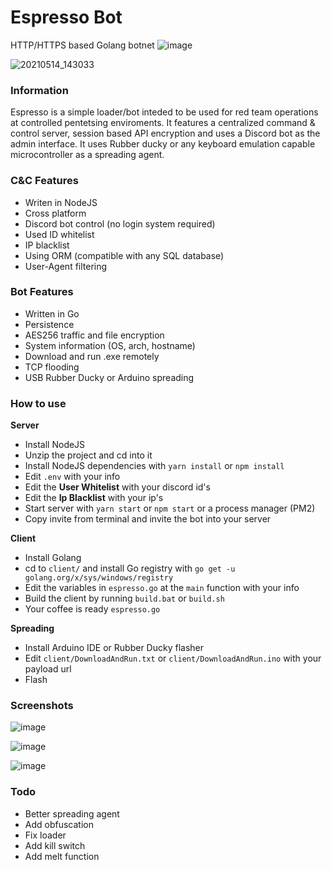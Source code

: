# Espresso Bot

HTTP/HTTPS based Golang botnet
![image](https://user-images.githubusercontent.com/29873078/118262572-bd23f100-b4bd-11eb-9aed-a5b25bdf4d5b.png)

![20210514_143033](https://user-images.githubusercontent.com/29873078/118265013-47ba1f80-b4c1-11eb-8481-c9d9250c2e23.jpg)

### Information

Espresso is a simple loader/bot inteded to be used for red team operations at controlled pentetsing enviroments. It features a centralized command & control server, session based API encryption and uses a Discord bot as the admin interface. It uses Rubber ducky or any keyboard emulation capable microcontroller as a spreading agent.

### C&C Features

-   Writen in NodeJS
-   Cross platform
-   Discord bot control (no login system required)
-   Used ID whitelist
-   IP blacklist
-   Using ORM (compatible with any SQL database)
-   User-Agent filtering

### Bot Features

-   Written in Go
-   Persistence
-   AES256 traffic and file encryption
-   System information (OS, arch, hostname)
-   Download and run .exe remotely
-   TCP flooding
-   USB Rubber Ducky or Arduino spreading

### How to use

**Server**

-   Install NodeJS
-   Unzip the project and cd into it
-   Install NodeJS dependencies with `yarn install` or `npm install`
-   Edit `.env` with your info
-   Edit the **User Whitelist** with your discord id's
-   Edit the **Ip Blacklist** with your ip's
-   Start server with `yarn start` or `npm start` or a process manager (PM2)
-   Copy invite from terminal and invite the bot into your server

**Client**

-   Install Golang
-   cd to `client/` and install Go registry with `go get -u golang.org/x/sys/windows/registry`
-   Edit the variables in `espresso.go` at the `main` function with your info
-   Build the client by running `build.bat` or `build.sh`
-   Your coffee is ready `espresso.go`

**Spreading**

-   Install Arduino IDE or Rubber Ducky flasher
-   Edit `client/DownloadAndRun.txt` or `client/DownloadAndRun.ino` with your payload url
-   Flash

### Screenshots

![image](https://user-images.githubusercontent.com/29873078/118262912-3ae7fc80-b4be-11eb-8b0c-2635b2106b2f.png)

![image](https://user-images.githubusercontent.com/29873078/118263219-a6ca6500-b4be-11eb-9cef-2e88d1c9980f.png)

![image](https://user-images.githubusercontent.com/29873078/118263348-d0838c00-b4be-11eb-863b-a1cc739578d1.png)

### Todo

-   Better spreading agent
-   Add obfuscation
-   Fix loader
-   Add kill switch
-   Add melt function
